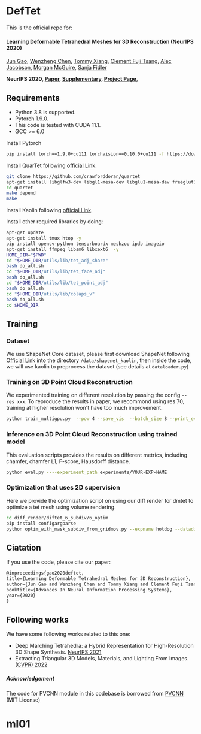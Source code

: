 # DefTet
This is the official repo for:

#### Learning Deformable Tetrahedral Meshes for 3D Reconstruction (NeurIPS 2020)

[Jun Gao](http://www.cs.toronto.edu/~jungao/), [Wenzheng Chen](http://www.cs.toronto.edu/~wenzheng/), [Tommy Xiang](), [Clement Fuji Tsang](), [Alec Jacobson](https://www.cs.toronto.edu/~jacobson/), [Morgan McGuire](https://research.nvidia.com/person/morgan-mcguire), [Sanja Fidler](http://www.cs.toronto.edu/~fidler/)


**NeurIPS 2020, [Paper](https://arxiv.org/abs/2011.01437), [Supplementary](https://nv-tlabs.github.io/DefTet/files/supplement.pdf), [Project Page](https://nv-tlabs.github.io/DefTet/),**

## Requirements
- Python 3.8 is supported.
- Pytorch 1.9.0.
- This code is tested with CUDA 11.1.
- GCC >= 6.0

Install Pytorch
```bash
pip install torch==1.9.0+cu111 torchvision==0.10.0+cu111 -f https://download.pytorch.org/whl/torch_stable.html
```

Install QuarTet following [official Link](https://github.com/crawforddoran/quartet).
```bash
git clone https://github.com/crawforddoran/quartet
apt-get install libglfw3-dev libgl1-mesa-dev libglu1-mesa-dev freeglut3-dev # Dependencies for QuarTet
cd quartet
make depend
make 
```
Install Kaolin following [official Link](https://kaolin.readthedocs.io/en/latest/notes/installation.html).

Install other required libraries by doing:
```bash
apt-get update
apt-get install tmux htop -y
pip install opencv-python tensorboardx meshzoo ipdb imageio
apt-get install ffmpeg libsm6 libxext6  -y
HOME_DIR="$PWD"
cd "$HOME_DIR/utils/lib/tet_adj_share"
bash do_all.sh
cd "$HOME_DIR/utils/lib/tet_face_adj"
bash do_all.sh
cd "$HOME_DIR/utils/lib/tet_point_adj"
bash do_all.sh
cd "$HOME_DIR/utils/lib/colaps_v"
bash do_all.sh
cd $HOME_DIR
```

## Training
### Dataset
We use ShapeNet Core dataset, please first download ShapeNet following [Official Link](https://shapenet.org) 
into the directory  `/data/shapenet_kaolin`, then inside the code, we will use kaolin to preprocess the dataset (see details at `dataloader.py`)

### Training on 3D Point Cloud Reconstruction

We experimented training on different resolution by passing the config `--res xxx`. To reproduce the results in paper, we recommond using res 70, training at higher resolution won't have too much improvement. 
```bash
python train_multigpu.py  --pow 4 --save_vis  --batch_size 8 --print_every 300  --dataset_dir /data/shapenet_kaolin  --save_vis_ever 10000  --no_use_pos_encoding --no_use_vert_feat --use_init_pos_mask --point_cloud --lambda_surf 5 --lambda_surf_chamfer 1 --lambda_amips 1 --res 70 --no_expand_boundary --use_two_encoder --no_use_vert_feat --no_use_pvcnn_pos_decoder --no_use_dvr_pos_decoder --use_gcn_pos_decoder --no_use_dvr_occ_decoder --add_input_noise --use_pvcnn_occ_decoder  --use_all --experiment_id pc_pvcnn_gcn_70_surf_1_chamfer_1_all_scale_pvcnn --scale_pvcnn
```



### Inference on 3D Point Cloud Reconstruction using trained model

This evaluation scripts provides the results on different metrics, including chamfer, chamfer L1, F-score, Hausdorff distance.
```bash
python eval.py ----experiment_path experiments/YOUR-EXP-NAME
```

### Optimization that uses 2D supervision

Here we provide the optimization script on using our diff render for dmtet to optimize a tet mesh using volume rendering. 

```bash
cd diff_render/diftet_6_subdiv/6_optim
pip install configargparse
python optim_with_mask_subdiv_from_gridmov.py --expname hotdog --datadir YOUR_NERF_DIR --savedir YOUR_SAVING_DIR --remote
```


## Ciatation
If you use the code, please cite our paper:
```latex
@inproceedings{gao2020deftet,
title={Learning Deformable Tetrahedral Meshes for 3D Reconstruction},
author={Jun Gao and Wenzheng Chen and Tommy Xiang and Clement Fuji Tsang and Alec Jacobson and Morgan McGuire and Sanja Fidler},
booktitle={Advances In Neural Information Processing Systems},
year={2020}
}
```

## Following works
We have some following works related to this one:
- Deep Marching Tetrahedra: a Hybrid Representation for High-Resolution 3D Shape Synthesis. [NeurIPS 2021](https://nv-tlabs.github.io/DMTet/)
- Extracting Triangular 3D Models, Materials, and Lighting From Images.  [(CVPR) 2022](https://nvlabs.github.io/nvdiffrec/)


##### Acknowledgement
The code for PVCNN module in this codebase is borrowed from [PVCNN](https://github.com/mit-han-lab/pvcnn) (MIT License)
# ml01
